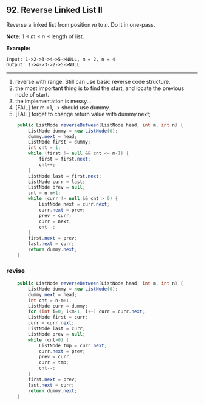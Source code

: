 ## 92. Reverse Linked List II

Reverse a linked list from position *m* to *n*. Do it in one-pass.

**Note:** 1 ≤ *m* ≤ *n* ≤ length of list.

**Example:**

```
Input: 1->2->3->4->5->NULL, m = 2, n = 4
Output: 1->4->3->2->5->NULL
```

------

1. reverse with range. Still can use basic reverse code structure.
2. the most important thing is to find the start, and locate the previous node of start.
3. the implementation is messy...
4. [FAIL] for m =1, -> should use dummy.
5. [FAIL] forget to change return value with dummy.next;

```java
    public ListNode reverseBetween(ListNode head, int m, int n) {
        ListNode dummy = new ListNode(0);
        dummy.next = head;
        ListNode first = dummy;
        int cnt = 1;
        while (first != null && cnt <= m-1) {
            first = first.next;
            cnt++;
        }
        ListNode last = first.next;
        ListNode curr = last;
        ListNode prev = null;
        cnt = n-m+1;
        while (curr != null && cnt > 0) {
            ListNode next = curr.next;
            curr.next = prev;
            prev = curr;
            curr = next;
            cnt--;
        }
        first.next = prev;
        last.next = curr;
        return dummy.next;
    }
```
### revise

```java
    public ListNode reverseBetween(ListNode head, int m, int n) {
        ListNode dummy = new ListNode(0);
        dummy.next = head;
        int cnt = n-m+1;
        ListNode curr = dummy;
        for (int i=0; i<m-1; i++) curr = curr.next;
        ListNode first = curr;
        curr = curr.next;
        ListNode last = curr;
        ListNode prev = null;
        while (cnt>0) {
            ListNode tmp = curr.next;
            curr.next = prev;
            prev = curr;
            curr = tmp;
            cnt--;
        }
        first.next = prev;
        last.next = curr;
        return dummy.next;
    }
```


